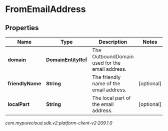 # FromEmailAddress


## Properties

| Name | Type | Description | Notes |
| ------------ | ------------- | ------------- | ------------- |
| **domain** | [**DomainEntityRef**](DomainEntityRef) | The OutboundDomain used for the email address. |  |
| **friendlyName** | **String** | The friendly name of the email address. |  [optional] |
| **localPart** | **String** | The local part of the email address. |  [optional] |




_com.mypurecloud.sdk.v2:platform-client-v2:209.1.0_
